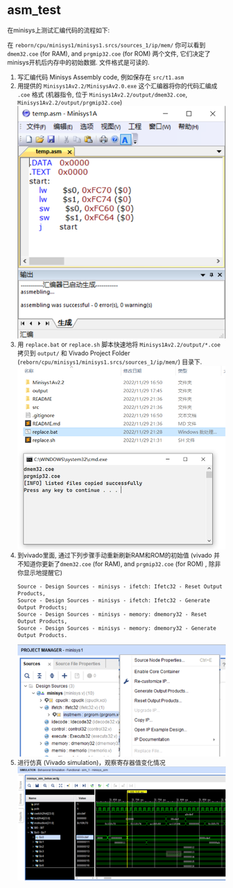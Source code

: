 # asm_test

在minisys上测试汇编代码的流程如下: 

在 `reborn/cpu/minisys1/minisys1.srcs/sources_1/ip/mem/` 你可以看到
`dmem32.coe` (for RAM), and `prgmip32.coe` (for ROM) 两个文件, 它们决定了minisys开机后内存中的初始数据. 文件格式是可读的. 

1. 写汇编代码 Minisys Assembly code, 例如保存在 `src/t1.asm`
2. 用提供的 `Minisys1Av2.2/MinisysAv2.0.exe` 这个汇编器将你的代码汇编成 `.coe` 格式 (机器指令, 位于 `Minisys1Av2.2/output/dmem32.coe`, `Minisys1Av2.2/output/prgmip32.coe`)
   ![MinisysAv2.0.exe](README/README1.png)
3. 用 `replace.bat` or `replace.sh` 脚本快速地将 `Minisys1Av2.2/output/*.coe` 拷贝到 
   `output/` 和 Vivado Project Folder (`reborn/cpu/minisys1/minisys1.srcs/sources_1/ip/mem/`) 目录下. 
   ![replace `dmem32.coe`, `prgmip32.coe` file into vivado folder](README/README2.png)
4. 到vivado里面, 通过下列步骤手动重新刷新RAM和ROM的初始值 (vivado 并不知道你更新了`dmem32.coe` (for RAM), and `prgmip32.coe` (for ROM) , 除非你显示地提醒它)
   ```
   Source - Design Sources - minisys - ifetch: Ifetc32 - Reset Output Products, 
   Source - Design Sources - minisys - ifetch: Ifetc32 - Generate Output Products; 
   Source - Design Sources - minisys - memory: dmemory32 - Reset Output Products, 
   Source - Design Sources - minisys - memory: dmemory32 - Generate Output Products. 
   ```
   ![Reset Output Products & Generate Output Products](README/README0.png)
4. 进行仿真 (Vivado simulation)，观察寄存器值变化情况
   ![simulation](README/README3.png)